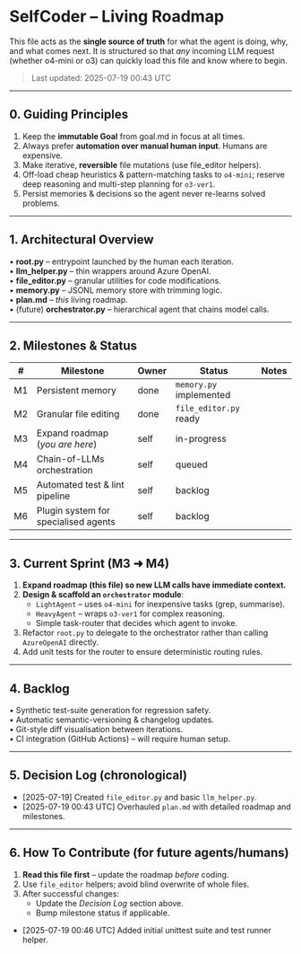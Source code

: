 # SelfCoder – Living Roadmap
This file acts as the **single source of truth** for what the agent is doing, why, and what
comes next. It is structured so that *any* incoming LLM request (whether o4-mini or o3)
can quickly load this file and know where to begin.

> Last updated: 2025-07-19 00:43 UTC

---

## 0. Guiding Principles
1. Keep the **immutable Goal** from goal.md in focus at all times.
2. Always prefer **automation over manual human input**. Humans are expensive.
3. Make iterative, **reversible** file mutations (use file_editor helpers).
4. Off-load cheap heuristics & pattern-matching tasks to `o4-mini`; reserve
   deep reasoning and multi-step planning for `o3-ver1`.
5. Persist memories & decisions so the agent never re-learns solved problems.

---

## 1. Architectural Overview
• **root.py** – entrypoint launched by the human each iteration.  
• **llm_helper.py** – thin wrappers around Azure OpenAI.  
• **file_editor.py** – granular utilities for code modifications.  
• **memory.py** – JSONL memory store with trimming logic.  
• **plan.md** – *this* living roadmap.  
• (future) **orchestrator.py** – hierarchical agent that chains model calls.  

---

## 2. Milestones & Status
| # | Milestone | Owner | Status | Notes |
|---|-----------|-------|--------|-------|
| M1 | Persistent memory                 | done | `memory.py` implemented |
| M2 | Granular file editing             | done | `file_editor.py` ready  |
| M3 | Expand roadmap (*you are here*)   | self | in-progress |
| M4 | Chain-of-LLMs orchestration       | self | queued |
| M5 | Automated test & lint pipeline    | self | backlog |
| M6 | Plugin system for specialised agents | self | backlog |

---

## 3. Current Sprint (M3 ➜ M4)
1. **Expand roadmap (this file) so new LLM calls have immediate context.**
2. **Design & scaffold an `orchestrator` module**:
   - `LightAgent` – uses `o4-mini` for inexpensive tasks (grep, summarise).
   - `HeavyAgent` – wraps `o3-ver1` for complex reasoning.
   - Simple task-router that decides which agent to invoke.
3. Refactor `root.py` to delegate to the orchestrator rather than calling
   `AzureOpenAI` directly.
4. Add unit tests for the router to ensure deterministic routing rules.

---

## 4. Backlog
• Synthetic test-suite generation for regression safety.  
• Automatic semantic-versioning & changelog updates.  
• Git-style diff visualisation between iterations.  
• CI integration (GitHub Actions) – will require human setup.  

---

## 5. Decision Log (chronological)
- [2025-07-19] Created `file_editor.py` and basic `llm_helper.py`.
- [2025-07-19 00:43 UTC] Overhauled `plan.md` with detailed roadmap and milestones.

---

## 6. How To Contribute (for future agents/humans)
1. **Read this file first** – update the roadmap *before* coding.
2. Use `file_editor` helpers; avoid blind overwrite of whole files.
3. After successful changes:
   - Update the *Decision Log* section above.
   - Bump milestone status if applicable.
- [2025-07-19 00:46 UTC] Added initial unittest suite and test runner helper.
